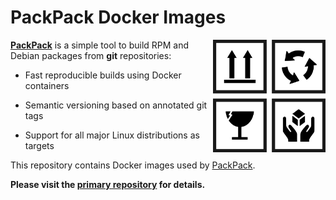 # PackPack Docker Images

[<img src="/logo.png" align="right" width="180px" height="180px" />][PackPack]

**[PackPack]** is a simple tool to build RPM and Debian packages from **git**
repositories:

* Fast reproducible builds using Docker containers

* Semantic versioning based on annotated git tags

* Support for all major Linux distributions as targets

This repository contains Docker images used by [PackPack].

**Please visit the [primary repository][PackPack] for details.**

[PackPack]: https://github.com/packpack/packpack
